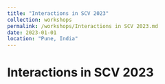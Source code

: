 ```yaml
---
title: "Interactions in SCV 2023"
collection: workshops
permalink: /workshops/Interactions in SCV 2023.md
date: 2023-01-01
location: "Pune, India"
---
```




Interactions in SCV 2023
======


